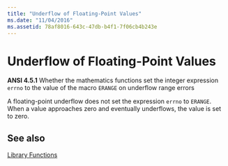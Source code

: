 ```yaml
---
title: "Underflow of Floating-Point Values"
ms.date: "11/04/2016"
ms.assetid: 78af8016-643c-47db-b4f1-7f06cb4b243e
---
```

# Underflow of Floating-Point Values

**ANSI 4.5.1** Whether the mathematics functions set the integer expression `errno` to the value of the macro `ERANGE` on underflow range errors

A floating-point underflow does not set the expression `errno` to `ERANGE`. When a value approaches zero and eventually underflows, the value is set to zero.

## See also

[Library Functions](../c-language/library-functions.md)
